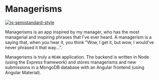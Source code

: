 # Managerisms

[![js-semistandard-style](https://img.shields.io/badge/code%20style-semistandard-brightgreen.svg?style=flat-square)](https://github.com/Flet/semistandard)

Managerisms is an app inspired by my manager, who has the most managerial and inspiring phrases that I've ever heard. A managerism is a saying that, when you hear it, you think "Wow, I get it, but wow, I would've never phrased it that way...". 

Managerisms is truly a `MEAN` application. The backend is written in Node (using the Express framework) and stores managerisms and new submissions in a MongoDB database with an Angular frontend (using Angular Material).